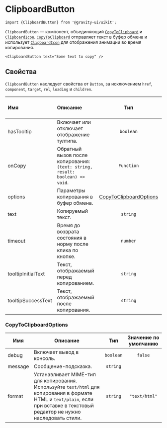 <!--GITHUB_BLOCK-->

# ClipboardButton

<!--/GITHUB_BLOCK-->

```tsx
import {ClipboardButton} from '@gravity-ui/uikit';
```

`ClipboardButton` — компонент, объединяющий [`CopyToClipboard`](../CopyToClipboard/README.md) и [`ClipboardIcon`](../ClipboardIcon/README.md). [`CopyToClipboard`](../CopyToClipboard/README.md) отправляет текст в буфер обмена и использует [`ClipboardIcon`](../ClipboardIcon/README.md) для отображения анимации во время копирования.

<!--LANDING_BLOCK
<ExampleBlock
    code={`
<ClipboardButton text="Some text to copy" />
`}
>
    <UIKit.ClipboardButton text="Some text to copy" />
</ExampleBlock>
LANDING_BLOCK-->

<!--GITHUB_BLOCK-->

```tsx
<ClipboardButton text="Some text to copy" />
```

<!--/GITHUB_BLOCK-->

## Свойства

`ClipboardButton` наследует свойства от `Button`, за исключением `href`, `component`, `target`, `rel`, `loading` и `children`.

| Имя                | Описание                                                                    |                        Тип                        | Значение по умолчанию |
| :----------------- | :-------------------------------------------------------------------------- | :-----------------------------------------------: | :-------------------: |
| hasTooltip         | Включает или отключает отображение тултипа.                                 |                     `boolean`                     |        `true`         |
| onCopy             | Обратный вызов после копирования:`(text: string, result: boolean) => void`. |                    `Function`                     |                       |
| options            | Параметры копирования в буфер обмена.                                       | [CopyToClipboardOptions](#copytoclipboardoptions) |                       |
| text               | Копируемый текст.                                                           |                     `string`                      |                       |
| timeout            | Время до возврата состояния в норму после клика по кнопке.                  |                     `number`                      |        `1000`         |
| tooltipInitialText | Текст, отображаемый перед копированием.                                     |                     `string`                      |       `"Copy"`        |
| tooltipSuccessText | Текст, отображаемый после копирования.                                      |                     `string`                      |      `"Copied!"`      |

### CopyToClipboardOptions

| Имя     | Описание                                                                                                                                                                         |    Тип    | Значение по умолчанию |
| ------- | -------------------------------------------------------------------------------------------------------------------------------------------------------------------------------- | :-------: | :-------------------: |
| debug   | Включает вывод в консоль.                                                                                                                                                        | `boolean` |        `false`        |
| message | Сообщение-подсказка.                                                                                                                                                             | `string`  |                       |
| format  | Устанавливает MIME-тип для копирования. Используйте `text/html` для копирования в формате HTML и `text/plain`, если при вставке в текстовый редактор не нужно наследовать стили. | `string`  |     `"text/html"`     |
